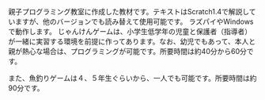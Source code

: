 親子プログラミング教室に作成した教材です。テキストはScratch1.4で解説していますが、他のバージョンでも読み替えて使用可能です。
ラズパイやWindowsで動作します。
じゃんけんゲームは、小学生低学年の児童と保護者（指導者）が一緒に実習する環境を前提に作ってあります。なお、幼児でもあって、本人と親が熱心な場合は、プログラミングが可能です。所要時間は約40分から60分です。

また、魚釣りゲームは４、５年生ぐらいから、一人でも可能です。所要時間は約90分です。
